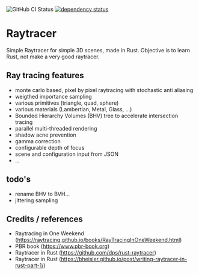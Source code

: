 ![GitHub CI Status](https://img.shields.io/github/actions/workflow/status/scott223/raytracer/rust.yml?style=flat-square&logo=github)
[![dependency status](https://deps.rs/repo/github/scott223/raytracer/status.svg)](https://deps.rs/repo/github/scott223/raytracer)

# Raytracer
Simple Raytracer for simple 3D scenes, made in Rust. Objective is to learn Rust, not make a very good raytracer.

## Ray tracing features
- monte carlo based, pixel by pixel raytracing with stochastic anti aliasing
- weigthed importance sampling
- various primitives (triangle, quad, sphere)
- various materials (Lambertian, Metal, Glass, ...)
- Bounded Hierarchy Volumes (BHV) tree to accelerate intersection tracing
- parallel multi-threaded rendering
- shadow acne prevention
- gamma correction
- configurable depth of focus
- scene and configuration input from JSON
- ...

## todo's
- rename BHV to BVH...
- jittering sampling

## Credits / references
- Raytracing in One Weekend (https://raytracing.github.io/books/RayTracingInOneWeekend.html)
- PBR book (https://www.pbr-book.org)
- Raytracer in Rust (https://github.com/dps/rust-raytracer)
- Raytracer in Rust (https://bheisler.github.io/post/writing-raytracer-in-rust-part-1/)